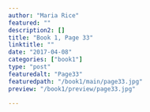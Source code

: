 ```yaml
---
author: "Maria Rice"
featured: ""
description2: []
title: "Book 1, Page 33"
linktitle: ""
date: "2017-04-08"
categories: ["book1"]
type: "post"
featuredalt: "Page33"
featuredpath: "/book1/main/page33.jpg"
preview: "/book1/preview/page33.jpg"

---
```


